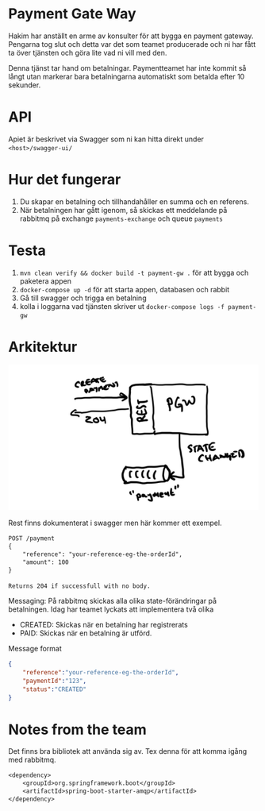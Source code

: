 # Payment Gate Way
Hakim har anställt en arme av konsulter för att bygga en payment gateway. Pengarna tog slut och detta var det som teamet producerade och ni har fått ta över tjänsten och göra lite vad ni vill med den.

Denna tjänst tar hand om betalningar. Paymentteamet har inte kommit så långt utan markerar bara betalningarna automatiskt som betalda efter 10 sekunder. 

# API
Apiet är beskrivet via Swagger som ni kan hitta direkt under `<host>/swagger-ui/`

# Hur det fungerar

1. Du skapar en betalning och tillhandahåller en summa och en referens.
2. När betalningen har gått igenom, så skickas ett meddelande på rabbitmq på exchange `payments-exchange` och queue `payments`

# Testa

1. `mvn clean verify && docker build -t payment-gw .` för att bygga och paketera appen
2. `docker-compose up -d` för att starta appen, databasen och rabbit
3. Gå till swagger och trigga en betalning
4. kolla i loggarna vad tjänsten skriver ut `docker-compose logs -f payment-gw`

# Arkitektur

![alt text](./PGW.jpg)

Rest finns dokumenterat i swagger men här kommer ett exempel.
```
POST /payment
{
    "reference": "your-reference-eg-the-orderId", 
    "amount": 100
}

Returns 204 if successfull with no body.
```

Messaging:
På rabbitmq skickas alla olika state-förändringar på betalningen. Idag har teamet lyckats att implementera två olika
* CREATED: Skickas när en betalning har registrerats
* PAID: Skickas när en betalning är utförd.

Message format
```json
{
    "reference":"your-reference-eg-the-orderId",
    "paymentId":"123",
    "status":"CREATED"
}
```

# Notes from the team
Det finns bra bibliotek att använda sig av. Tex denna för att komma igång med rabbitmq. 
```
<dependency>
    <groupId>org.springframework.boot</groupId>
    <artifactId>spring-boot-starter-amqp</artifactId>
</dependency>
```